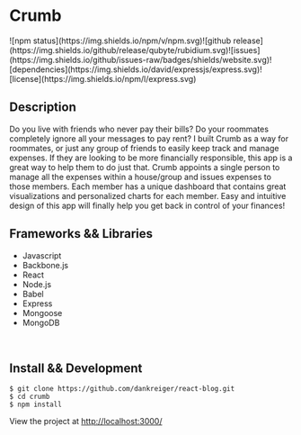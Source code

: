 <h1>Crumb</h1>
![npm status](https://img.shields.io/npm/v/npm.svg)![github release](https://img.shields.io/github/release/qubyte/rubidium.svg)![issues](https://img.shields.io/github/issues-raw/badges/shields/website.svg)![dependencies](https://img.shields.io/david/expressjs/express.svg)![license](https://img.shields.io/npm/l/express.svg)

<h2>Description</h2>
Do you live with friends who never pay their bills? Do your roommates completely ignore all your messages to pay rent? I built Crumb as a way for roommates, or just any group of friends to easily keep track and manage expenses. If they are looking to be more financially responsible, this app is a great way to help them to do just that. Crumb appoints a single person to manage all the expenses within a house/group and issues expenses to those members. Each member has a unique dashboard that contains great visualizations and personalized charts for each member. Easy and intuitive design of this app will finally help you get back in control of your finances!
<br>
<h2>Frameworks && Libraries</h2>
<ul>
<li>Javascript</li>
<li>Backbone.js</li>
<li>React</li>
<li>Node.js</li>
<li>Babel</li>
<li>Express</li>
<li>Mongoose</li>
<li>MongoDB</li>
</ul>
<br>
<h2>Install && Development</h2>

```
$ git clone https://github.com/dankreiger/react-blog.git
$ cd crumb
$ npm install
```

View the project at <a href="http://localhost:3000/">http://localhost:3000/<a/>
